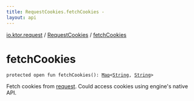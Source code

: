 ```yaml
---
title: RequestCookies.fetchCookies - 
layout: api
---
```


<div class='api-docs-breadcrumbs'><a href="../index.html">io.ktor.request</a> / <a href="index.html">RequestCookies</a> / <a href="./fetch-cookies.html">fetchCookies</a></div>

# fetchCookies

<div class="signature"><code><span class="keyword">protected</span> <span class="keyword">open</span> <span class="keyword">fun </span><span class="identifier">fetchCookies</span><span class="symbol">(</span><span class="symbol">)</span><span class="symbol">: </span><a href="https://kotlinlang.org/api/latest/jvm/stdlib/kotlin.collections/-map/index.html"><span class="identifier">Map</span></a><span class="symbol">&lt;</span><a href="https://kotlinlang.org/api/latest/jvm/stdlib/kotlin/-string/index.html"><span class="identifier">String</span></a><span class="symbol">,</span>&nbsp;<a href="https://kotlinlang.org/api/latest/jvm/stdlib/kotlin/-string/index.html"><span class="identifier">String</span></a><span class="symbol">&gt;</span></code></div>

Fetch cookies from <a href="request.html">request</a>. Could access cookies using engine's native API.

